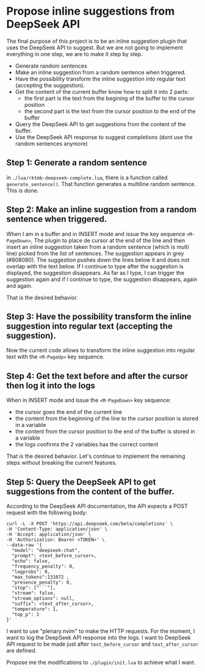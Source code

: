 # Propose inline suggestions from DeepSeek API

The final purpose of this project is to be an inline suggestion plugin that uses the DeepSeek API to suggest.
But we are not going to implement everything in one step, we are to make it step by step.

- Generate random sentences
- Make an inline suggestion from a random sentence when triggered.
- Have the possibility transform the inline suggestion into regular text (accepting the suggestion).
- Get the content of the current buffer know how to split it into 2 parts: 
    - the first part is the text from the begining of the buffer to the cursor position
    - the second part is the text from the cursor position to the end of the buffer
- Query the DeepSeek API to get suggestions from the content of the buffer.
- Use the DeepSeek API response to suggest completions (dont use the random sentences anymore)

## Step 1: Generate a random sentence

in `./lua/rktmb-deepseek-complete.lua`, there is a function called `generate_sentence()`.
That function generates a multiline random sentence.
This is done.

## Step 2: Make an inline  suggestion from a random sentence when triggered.

When I am in a buffer and in INSERT mode and issue the key sequence `<M-PageDown>`,
The plugin to place de cursor at the end of the line and then insert an inline suggestion 
taken from a random sentence (which is multi line) picked from the list of sentences.
The suggestion appears in grey (#808080).
The suggestion pushes down the lines below it and does not overlap with the text below.
If I continue to type after the suggestion is displayed, the suggestion disappears.
As far as I type, I can trigger the suggestion again and if I continue to type, the suggestion disappears, again and again.

That is the desired behavior.

## Step 3: Have the possibility transform the inline suggestion into regular text (accepting the suggestion).

Now the current code allows to transform the inline suggestion into regular text with the `<M-PageUp>` key sequence.

## Step 4: Get the text before and after the cursor then log it into the logs

When in INSERT mode and issue the `<M-PageDown>` key sequence:
- the cursor goes the end of the current line
- the content from the beginning of the line to the cursor position is stored in a variable
- the content from the cursor position to the end of the buffer is stored in a variable
- the logs confirms the 2 variables has the correct content

That is the desired behavior. Let's continue to implement the remaining steps without breaking the current features.

## Step 5: Query the DeepSeek API to get suggestions from the content of the buffer.

According to the DeepSeek API documentation, the API expects a POST request with the following body:

```
curl -L -X POST 'https://api.deepseek.com/beta/completions' \
-H 'Content-Type: application/json' \
-H 'Accept: application/json' \
-H 'Authorization: Bearer <TOKEN>' \
--data-raw '{
  "model": "deepseek-chat",
  "prompt": <text_before_cursor>,
  "echo": false,
  "frequency_penalty": 0,
  "logprobs": 0,
  "max_tokens":131072 ,
  "presence_penalty": 0,
  "stop": ["```"],
  "stream": false,
  "stream_options": null,
  "suffix": <text_after_cursor>,
  "temperature": 1,
  "top_p": 1
}'
```

I want to use "plenary.nvim" to make the HTTP requests.
For the moment, I want to log the DeepSeek API response into the logs.
I want to DeepSeek API request to be made just after `text_before_cursor` and `text_after_cursor` are defined.

Propose me the modifications to `./plugin/init.lua` to achieve what I want.


